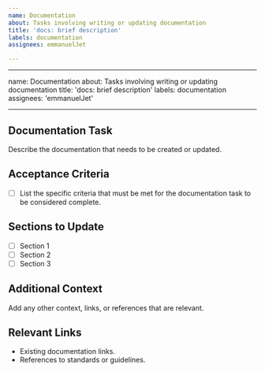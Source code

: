```yaml
---
name: Documentation
about: Tasks involving writing or updating documentation
title: 'docs: brief description'
labels: documentation
assignees: emmanuelJet

---
```


---
name: Documentation
about: Tasks involving writing or updating documentation
title: 'docs: brief description'
labels: documentation
assignees: 'emmanuelJet'

---

## Documentation Task

Describe the documentation that needs to be created or updated.

## Acceptance Criteria

- [ ] List the specific criteria that must be met for the documentation task to be considered complete.

## Sections to Update

- [ ] Section 1
- [ ] Section 2
- [ ] Section 3

## Additional Context

Add any other context, links, or references that are relevant.

## Relevant Links

- Existing documentation links.
- References to standards or guidelines.
